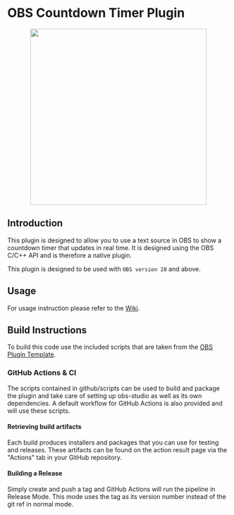 # OBS Countdown Timer Plugin

<p align="center">
<image height="400px" src="/images/screenshotV2.png">
</p>

## Introduction

This plugin is designed to allow you to use a text source in OBS to show a countdown timer that updates in real time. It is designed using the OBS C/C++ API and is therefore a native plugin.

This plugin is designed to be used with `OBS version 28` and above.

## Usage
For usage instruction please refer to the [Wiki](https://github.com/ashmanix/obs-plugin-countdown/wiki).

## Build Instructions
To build this code use the included scripts that are taken from the [OBS Plugin Template](https://github.com/obsproject/obs-plugintemplate).

### GitHub Actions & CI
The scripts contained in github/scripts can be used to build and package the plugin and take care of setting up obs-studio as well as its own dependencies. A default workflow for GitHub Actions is also provided and will use these scripts.

#### Retrieving build artifacts
Each build produces installers and packages that you can use for testing and releases. These artifacts can be found on the action result page via the "Actions" tab in your GitHub repository.

#### Building a Release
Simply create and push a tag and GitHub Actions will run the pipeline in Release Mode. This mode uses the tag as its version number instead of the git ref in normal mode.
